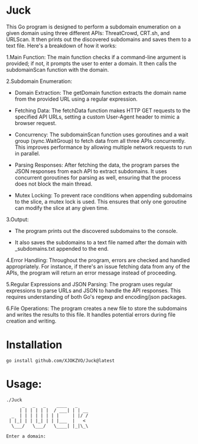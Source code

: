 # Juck
This Go program is designed to perform a subdomain enumeration on a given domain using three different APIs: ThreatCrowd, CRT.sh, and URLScan. It then prints out the discovered subdomains and saves them to a text file. Here's a breakdown of how it works:

1.Main Function: The main function checks if a command-line argument is provided; if not, it prompts the user to enter a domain. It then calls the subdomainScan function with the domain.

2.Subdomain Enumeration:

+ Domain Extraction: The getDomain function extracts the domain name from the provided URL using a regular expression.

+ Fetching Data: The fetchData function makes HTTP GET requests to the specified API URLs, setting a custom User-Agent header to mimic a browser request.

+ Concurrency: The subdomainScan function uses goroutines and a wait group (sync.WaitGroup) to fetch data from all three APIs concurrently. This improves performance by allowing multiple network requests to run in parallel.

+ Parsing Responses: After fetching the data, the program parses the JSON responses from each API to extract subdomains. It uses concurrent goroutines for parsing as well, ensuring that the process does not block the main thread.
 
+ Mutex Locking: To prevent race conditions when appending subdomains to the slice, a mutex lock is used. This ensures that only one goroutine can modify the slice at any given time.

3.Output:

+ The program prints out the discovered subdomains to the console.

+ It also saves the subdomains to a text file named after the domain with _subdomains.txt appended to the end.

4.Error Handling: Throughout the program, errors are checked and handled appropriately. For instance, if there's an issue fetching data from any of the APIs, the program will return an error message instead of proceeding.

5.Regular Expressions and JSON Parsing: The program uses regular expressions to parse URLs and JSON to handle the API responses. This requires understanding of both Go's regexp and encoding/json packages.

6.File Operations: The program creates a new file to store the subdomains and writes the results to this file. It handles potential errors during file creation and writing.

# Installation
```
go install github.com/XJOKZVO/Juck@latest
```

# Usage:
```
./Juck
      _   _   _    ____   _    
     | | | | | |  / ___| | | __
  _  | | | | | | | |     | |/ /
 | |_| | | |_| | | |___  |   < 
  \___/   \___/   \____| |_|\_\
                               
Enter a domain:
```
